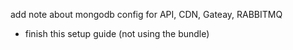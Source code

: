 add note about mongodb config for API, CDN, Gateay, RABBITMQ
- finish this setup guide (not using the bundle)
